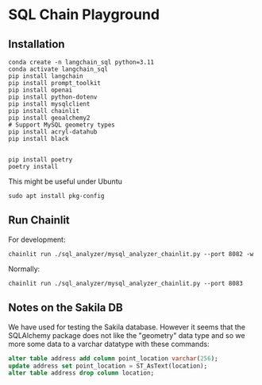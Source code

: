 # SQL Chain Playground


## Installation

```
conda create -n langchain_sql python=3.11
conda activate langchain_sql
pip install langchain
pip install prompt_toolkit
pip install openai
pip install python-dotenv
pip install mysqlclient
pip install chainlit
pip install geoalchemy2
# Support MySQL geometry types
pip install acryl-datahub
pip install black


pip install poetry
poetry install
```

This might be useful under Ubuntu
```
sudo apt install pkg-config
```

## Run Chainlit

For development:
```
chainlit run ./sql_analyzer/mysql_analyzer_chainlit.py --port 8082 -w
```

Normally:
```
chainlit run ./sql_analyzer/mysql_analyzer_chainlit.py --port 8083
```

## Notes on the Sakila DB

We have used for testing the Sakila database. However it seems that the SQLAlchemy package does not like the "geometry" data type and so
we more some data to a varchar datatype with these commands:

```SQL
alter table address add column point_location varchar(256);
update address set point_location = ST_AsText(location);
alter table address drop column location;
```